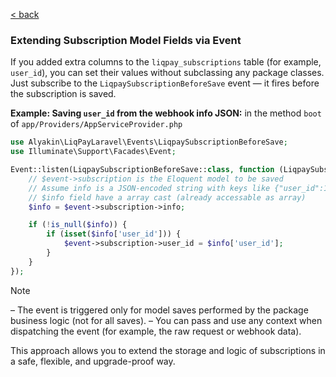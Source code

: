 [&lt; back](../README.md#installation)

### Extending Subscription Model Fields via Event

If you added extra columns to the `liqpay_subscriptions` table (for example, `user_id`),
you can set their values without subclassing any package classes.
Just subscribe to the `LiqpaySubscriptionBeforeSave` event — it fires before the subscription is saved.

**Example: Saving `user_id` from the webhook info JSON:**
in the method `boot` of `app/Providers/AppServiceProvider.php`

```php
use Alyakin\LiqPayLaravel\Events\LiqpaySubscriptionBeforeSave;
use Illuminate\Support\Facades\Event;

Event::listen(LiqpaySubscriptionBeforeSave::class, function (LiqpaySubscriptionBeforeSave $event) {
    // $event->subscription is the Eloquent model to be saved
    // Assume info is a JSON-encoded string with keys like {"user_id":123}
    // $info field have a array cast (already accessable as array)
    $info = $event->subscription->info;

    if (!is_null($info)) {
        if (isset($info['user_id'])) {
            $event->subscription->user_id = $info['user_id'];
        }
    }
});
```

> [!NOTE]
> – The event is triggered only for model saves performed by the package business logic (not for all saves).
> – You can pass and use any context when dispatching the event (for example, the raw request or webhook data).

This approach allows you to extend the storage and logic of subscriptions in a safe, flexible, and upgrade-proof way.
